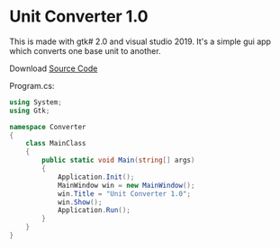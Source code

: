 # Unit Converter 1.0

This is made with gtk# 2.0 and visual studio 2019. It's a simple gui app which converts one base unit to another. 

Download [Source Code](https://github.com/MTE1991/unit_converter/archive/refs/heads/main.zip)

Program.cs:

```c#
using System;
using Gtk;

namespace Converter
{
    class MainClass
    {
        public static void Main(string[] args)
        {
            Application.Init();
            MainWindow win = new MainWindow();
            win.Title = "Unit Converter 1.0";
            win.Show();
            Application.Run();
        }
    }
}

```
